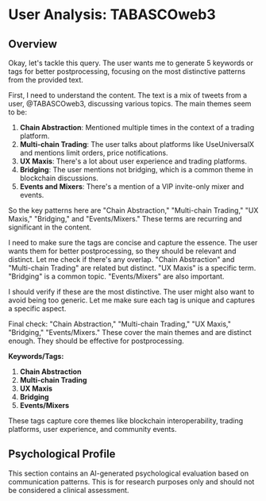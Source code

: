 # User Analysis: TABASCOweb3

## Overview

<think>
Okay, let's tackle this query. The user wants me to generate 5 keywords or tags for better postprocessing, focusing on the most distinctive patterns from the provided text. 

First, I need to understand the content. The text is a mix of tweets from a user, @TABASCOweb3, discussing various topics. The main themes seem to be:

1. **Chain Abstraction**: Mentioned multiple times in the context of a trading platform.
2. **Multi-chain Trading**: The user talks about platforms like UseUniversalX and mentions limit orders, price notifications.
3. **UX Maxis**: There's a lot about user experience and trading platforms.
4. **Bridging**: The user mentions not bridging, which is a common theme in blockchain discussions.
5. **Events and Mixers**: There's a mention of a VIP invite-only mixer and events.

So the key patterns here are "Chain Abstraction," "Multi-chain Trading," "UX Maxis," "Bridging," and "Events/Mixers." These terms are recurring and significant in the content. 

I need to make sure the tags are concise and capture the essence. The user wants them for better postprocessing, so they should be relevant and distinct. Let me check if there's any overlap. "Chain Abstraction" and "Multi-chain Trading" are related but distinct. "UX Maxis" is a specific term. "Bridging" is a common topic. "Events/Mixers" are also important. 

I should verify if these are the most distinctive. The user might also want to avoid being too generic. Let me make sure each tag is unique and captures a specific aspect. 

Final check: "Chain Abstraction," "Multi-chain Trading," "UX Maxis," "Bridging," "Events/Mixers." These cover the main themes and are distinct enough. They should be effective for postprocessing.
</think>

**Keywords/Tags:**  
1. **Chain Abstraction**  
2. **Multi-chain Trading**  
3. **UX Maxis**  
4. **Bridging**  
5. **Events/Mixers**  

These tags capture core themes like blockchain interoperability, trading platforms, user experience, and community events.

## Psychological Profile

This section contains an AI-generated psychological evaluation based on communication patterns. This is for research purposes only and should not be considered a clinical assessment.